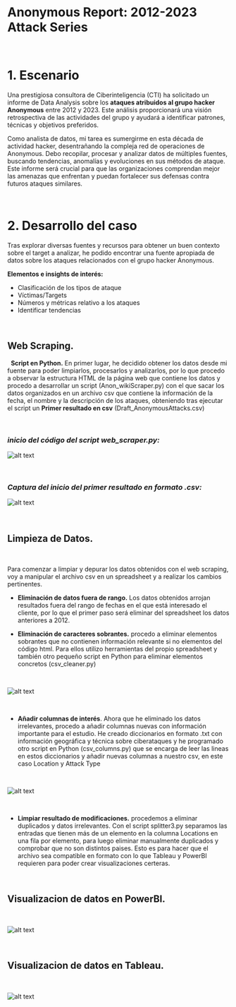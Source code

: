 # Anonymous Report: 2012-2023 Attack Series

&nbsp;

# 1. Escenario

Una prestigiosa consultora de Ciberinteligencia (CTI) ha solicitado un informe de Data Analysis sobre los **ataques atribuidos al grupo hacker Anonymous** entre 2012 y 2023. Este análisis proporcionará una visión retrospectiva de las actividades del grupo y ayudará a identificar patrones, técnicas y objetivos preferidos.

Como analista de datos, mi tarea es sumergirme en esta década de actividad hacker, desentrañando la compleja red de operaciones de Anonymous. Debo recopilar, procesar y analizar datos de múltiples fuentes, buscando tendencias, anomalías y evoluciones en sus métodos de ataque. Este informe será crucial para que las organizaciones comprendan mejor las amenazas que enfrentan y puedan fortalecer sus defensas contra futuros ataques similares.

&nbsp;


# 2. Desarrollo del caso

Tras explorar diversas fuentes y recursos para obtener un buen contexto sobre el target a analizar, he podido encontrar una fuente apropiada de datos sobre los ataques relacionados con el grupo hacker Anonymous.

**Elementos e insights de interés:**

- Clasificación de los tipos de ataque
- Víctimas/Targets
- Números y métricas relativo a los ataques
- Identificar tendencias



&nbsp;
## Web Scraping.
&nbsp;
**Script en Python.** En primer lugar, he decidido obtener los datos desde mi fuente para poder limpiarlos, procesarlos y analizarlos, por lo que procedo a observar la estructura HTML de la página web que contiene los datos y procedo a desarrollar un script (Anon_wikiScraper.py) con el que sacar los datos organizados en un archivo csv que contiene la información de la fecha, el nombre y la descripción de los ataques, obteniendo tras ejecutar el script un **Primer resultado en csv** (Draft_AnonymousAttacks.csv)

&nbsp;
### *inicio del código del script web_scraper.py:*
![alt text](images/image.png)

&nbsp;

### *Captura del inicio del primer resultado en formato .csv:*
![alt text](images/image-1.png)



&nbsp;

## Limpieza de Datos.

&nbsp;

Para comenzar a limpiar y depurar los datos obtenidos con el web scraping, voy a manipular el archivo csv en un spreadsheet y a realizar los cambios pertinentes. 

- **Eliminación de datos fuera de rango.** Los datos obtenidos arrojan resultados fuera del rango de fechas en el que está interesado el cliente, por lo que el primer paso será eliminar del spreadsheet los datos anteriores a 2012.

- **Eliminación de caracteres sobrantes.** procedo a eliminar elementos sobrantes que no contienen información relevante si no elementos del código html. Para ellos utilizo herramientas del propio spreadsheet y también otro pequeño script en Python para eliminar elementos concretos (csv_cleaner.py)

&nbsp;

![alt text](images/image-2.png)

&nbsp;

- **Añadir columnas de interés**. Ahora que he eliminado los datos irrelevantes, procedo a añadir columnas nuevas con información importante para el estudio. He creado diccionarios en formato .txt con información geográfica y técnica sobre ciberataques y he programado otro script en Python (csv_columns.py) que se encarga de leer las lineas en estos diccionarios y añadir nuevas columnas a nuestro csv, en este caso Location y Attack Type

&nbsp;

![alt text](images/image-3.png)

&nbsp;

- **Limpiar resultado de modificaciones.** procedemos a eliminar duplicados y datos irrelevantes. Con el script splitter3.py separamos las entradas que tienen más de un elemento en la columna Locations en una fila por elemento, para luego eliminar manualmente duplicados y comprobar que no son distintos paises. Esto es para hacer que el archivo sea compatible en formato con lo que Tableau y PowerBI requieren para poder crear visualizaciones certeras.

&nbsp;


## Visualizacion de datos en PowerBI.

&nbsp;


![alt text](images/image6.png)

&nbsp;


## Visualizacion de datos en Tableau.

&nbsp;


![alt text](images/image-8.png)
